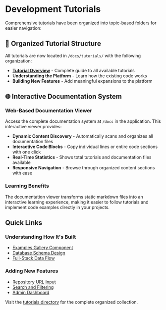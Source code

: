 # Development Tutorials

Comprehensive tutorials have been organized into topic-based folders for easier navigation:

## 📁 Organized Tutorial Structure

All tutorials are now located in `/docs/tutorials/` with the following organization:

- **[Tutorial Overview](./tutorials/README.md)** - Complete guide to all available tutorials
- **Understanding the Platform** - Learn how the existing code works
- **Building New Features** - Add meaningful expansions to the platform

## 🌐 Interactive Documentation System

### Web-Based Documentation Viewer
Access the complete documentation system at `/docs` in the application. This interactive viewer provides:

- **Dynamic Content Discovery** - Automatically scans and organizes all documentation files
- **Interactive Code Blocks** - Copy individual lines or entire code sections with one click
- **Real-Time Statistics** - Shows total tutorials and documentation files available
- **Responsive Navigation** - Browse through organized content sections with ease

### Learning Benefits
The documentation viewer transforms static markdown files into an interactive learning experience, making it easier to follow tutorials and implement code examples directly in your projects.

## Quick Links

### Understanding How It's Built
- [Examples Gallery Component](./tutorials/frontend/understanding-examples-gallery.md)
- [Database Schema Design](./tutorials/backend/understanding-database-schema.md) 
- [Full-Stack Data Flow](./tutorials/architecture/understanding-data-flow.md)

### Adding New Features
- [Repository URL Input](./tutorials/frontend/01-repository-input.md)
- [Search and Filtering](./tutorials/frontend/02-search-filtering.md)
- [Admin Dashboard](./tutorials/data-management/04-admin-dashboard.md)

Visit the [tutorials directory](./tutorials/) for the complete organized collection.
